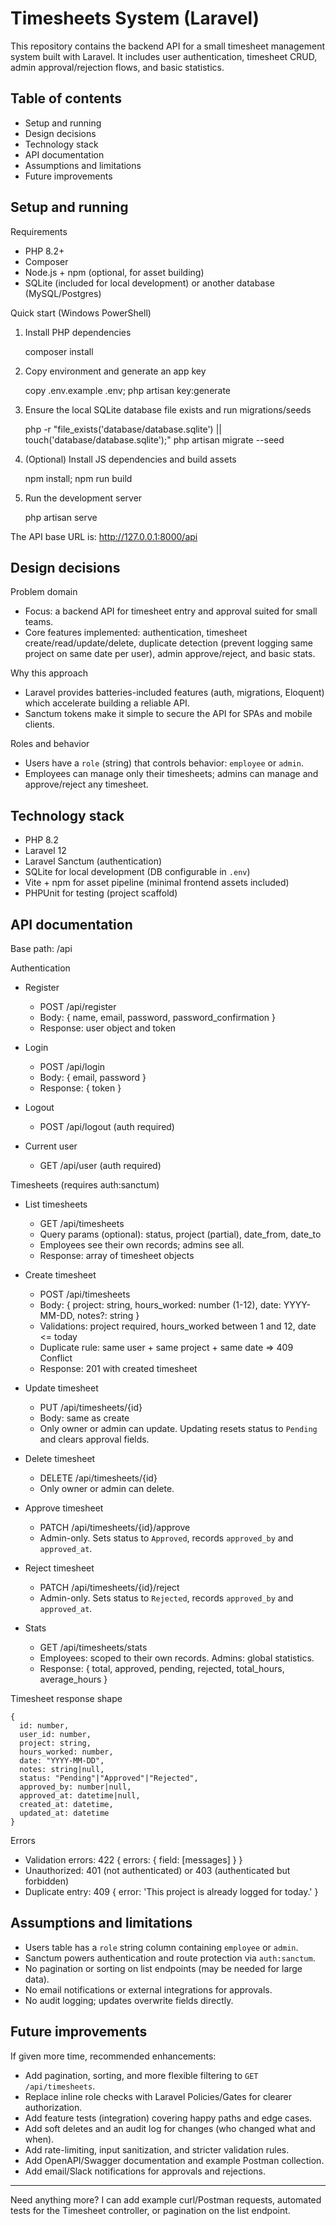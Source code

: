 # Timesheets System (Laravel)

This repository contains the backend API for a small timesheet management system built with Laravel. It includes user authentication, timesheet CRUD, admin approval/rejection flows, and basic statistics.

## Table of contents
- Setup and running
- Design decisions
- Technology stack
- API documentation
- Assumptions and limitations
- Future improvements

## Setup and running

Requirements
- PHP 8.2+
- Composer
- Node.js + npm (optional, for asset building)
- SQLite (included for local development) or another database (MySQL/Postgres)

Quick start (Windows PowerShell)

1. Install PHP dependencies

    composer install

2. Copy environment and generate an app key

    copy .env.example .env; php artisan key:generate

3. Ensure the local SQLite database file exists and run migrations/seeds

    php -r "file_exists('database/database.sqlite') || touch('database/database.sqlite');"
    php artisan migrate --seed

4. (Optional) Install JS dependencies and build assets

    npm install; npm run build

5. Run the development server

    php artisan serve

The API base URL is: http://127.0.0.1:8000/api

## Design decisions

Problem domain
- Focus: a backend API for timesheet entry and approval suited for small teams.
- Core features implemented: authentication, timesheet create/read/update/delete, duplicate detection (prevent logging same project on same date per user), admin approve/reject, and basic stats.

Why this approach
- Laravel provides batteries-included features (auth, migrations, Eloquent) which accelerate building a reliable API.
- Sanctum tokens make it simple to secure the API for SPAs and mobile clients.

Roles and behavior
- Users have a `role` (string) that controls behavior: `employee` or `admin`.
- Employees can manage only their timesheets; admins can manage and approve/reject any timesheet.

## Technology stack

- PHP 8.2
- Laravel 12
- Laravel Sanctum (authentication)
- SQLite for local development (DB configurable in `.env`)
- Vite + npm for asset pipeline (minimal frontend assets included)
- PHPUnit for testing (project scaffold)

## API documentation

Base path: /api

Authentication
- Register
  - POST /api/register
  - Body: { name, email, password, password_confirmation }
  - Response: user object and token

- Login
  - POST /api/login
  - Body: { email, password }
  - Response: { token }

- Logout
  - POST /api/logout (auth required)

- Current user
  - GET /api/user (auth required)

Timesheets (requires auth:sanctum)
- List timesheets
  - GET /api/timesheets
  - Query params (optional): status, project (partial), date_from, date_to
  - Employees see their own records; admins see all.
  - Response: array of timesheet objects

- Create timesheet
  - POST /api/timesheets
  - Body: { project: string, hours_worked: number (1-12), date: YYYY-MM-DD, notes?: string }
  - Validations: project required, hours_worked between 1 and 12, date <= today
  - Duplicate rule: same user + same project + same date => 409 Conflict
  - Response: 201 with created timesheet

- Update timesheet
  - PUT /api/timesheets/{id}
  - Body: same as create
  - Only owner or admin can update. Updating resets status to `Pending` and clears approval fields.

- Delete timesheet
  - DELETE /api/timesheets/{id}
  - Only owner or admin can delete.

- Approve timesheet
  - PATCH /api/timesheets/{id}/approve
  - Admin-only. Sets status to `Approved`, records `approved_by` and `approved_at`.

- Reject timesheet
  - PATCH /api/timesheets/{id}/reject
  - Admin-only. Sets status to `Rejected`, records `approved_by` and `approved_at`.

- Stats
  - GET /api/timesheets/stats
  - Employees: scoped to their own records. Admins: global statistics.
  - Response: { total, approved, pending, rejected, total_hours, average_hours }

Timesheet response shape
```
{
  id: number,
  user_id: number,
  project: string,
  hours_worked: number,
  date: "YYYY-MM-DD",
  notes: string|null,
  status: "Pending"|"Approved"|"Rejected",
  approved_by: number|null,
  approved_at: datetime|null,
  created_at: datetime,
  updated_at: datetime
}
```

Errors
- Validation errors: 422 { errors: { field: [messages] } }
- Unauthorized: 401 (not authenticated) or 403 (authenticated but forbidden)
- Duplicate entry: 409 { error: 'This project is already logged for today.' }

## Assumptions and limitations

- Users table has a `role` string column containing `employee` or `admin`.
- Sanctum powers authentication and route protection via `auth:sanctum`.
- No pagination or sorting on list endpoints (may be needed for large data).
- No email notifications or external integrations for approvals.
- No audit logging; updates overwrite fields directly.

## Future improvements

If given more time, recommended enhancements:
- Add pagination, sorting, and more flexible filtering to `GET /api/timesheets`.
- Replace inline role checks with Laravel Policies/Gates for clearer authorization.
- Add feature tests (integration) covering happy paths and edge cases.
- Add soft deletes and an audit log for changes (who changed what and when).
- Add rate-limiting, input sanitization, and stricter validation rules.
- Add OpenAPI/Swagger documentation and example Postman collection.
- Add email/Slack notifications for approvals and rejections.

---

Need anything more? I can add example curl/Postman requests, automated tests for the Timesheet controller, or pagination on the list endpoint.

